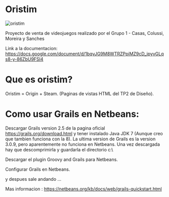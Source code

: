 # Oristim
![oristim](http://i.imgur.com/EYeMvFe.png?1)

Proyecto de venta de videojuegos realizado por el Grupo 1 - Casas, Colussi, Moreira y Sanches

Link a la documentacion:
https://docs.google.com/document/d/1bqvJG9M8WTRZPpiMZ9cD_ipyvGLqs8-y-86ZbU9FSI4

# Que es oristim?
Oristim = Origin + Steam.
(Paginas de vistas HTML del TP2 de Diseño).


# Como usar Grails en Netbeans:
Descargar Grails version 2.5 de la pagina oficial https://grails.org/download.html y tener instalado Java JDK 7 (Aunque creo que tambien funciona con la 8).
La ultima version de Grails es la version 3.0.9, pero aparentemente no funciona en Netbeans.
Una vez descargada hay que descomprimirla y guardarla el directorio c:\

Descargar el plugin Groovy and Grails para Netbeans.

Configurar Grails en Netbeans.

y despues sale andando ...

Mas informacion : https://netbeans.org/kb/docs/web/grails-quickstart.html
